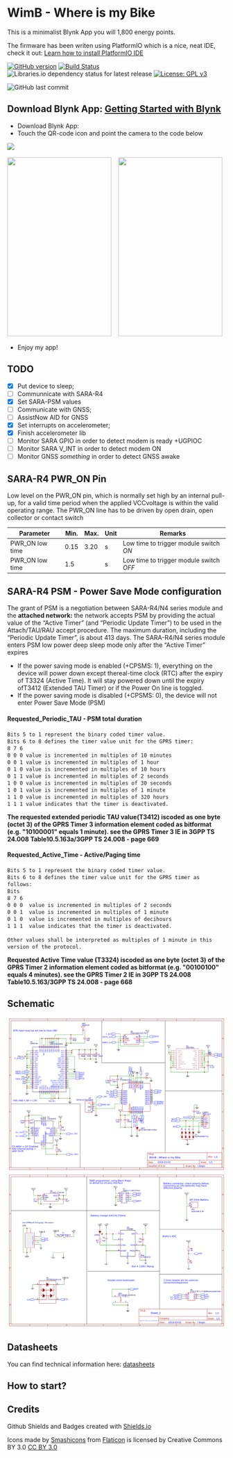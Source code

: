 # WimB - Where is my Bike

This is a minimalist Blynk App you will 1,800 energy points.

<p>The firmware has been writen using PlatformIO which is a nice, neat IDE, check it out:&nbsp;<a href="https://platformio.org/platformio-ide" rel="nofollow">Learn how to install PlatformIO IDE</a></p>

[![GitHub version](https://img.shields.io/github/release/ldab/wimb.svg)](https://github.com/ldab/wimb/releases/latest)
[![Build Status](https://travis-ci.org/ldab/WimB.svg?branch=master)](https://travis-ci.org/ldab/WimB)
![Libraries.io dependency status for latest release](https://img.shields.io/librariesio/release/ldab/wimb.svg)
[![License: GPL v3](https://img.shields.io/badge/License-GPLv3-blue.svg)](https://github.com/ldab/wimb/blob/master/LICENSE)

![GitHub last commit](https://img.shields.io/github/last-commit/ldab/wimb.svg?style=social)

## Download Blynk App: [Getting Started with Blynk](https://www.blynk.cc/getting-started/)

* Download Blynk App: [](http://j.mp/blynk_Android) [](http://j.mp/blynk_iOS)
* Touch the QR-code icon and point the camera to the code below
<p><img src="https://image.ibb.co/gxZFDz/Untitled.png" height="95" /></p>

<p><img src="https://gitlab.com/ldab/wimb/raw/master/pics/QR_Blynk.jpg" alt="" width="240" height="412" />
&nbsp;&nbsp;
<img src="https://gitlab.com/ldab/wimb/raw/master/pics/App_Blynk.jpg" alt="" width="240" height="412" /></p>

* Enjoy my app!

## TODO

- [x] Put device to sleep;
- [ ] Communnicate with SARA-R4
- [x] Set SARA-PSM values
- [ ] Communicate with GNSS;
- [ ] AssistNow AID for GNSS
- [x] Set interrupts on accelerometer;
- [x] Finish accelerometer lib
- [ ] Monitor SARA GPIO in order to detect modem is ready +UGPIOC
- [ ] Monitor SARA V_INT in order to detect modem ON
- [ ] Monitor GNSS *something* in order to detect GNSS awake

## SARA-R4 PWR_ON Pin

Low  level  on  the PWR_ON pin,  which  is  normally  set  high  by  an  internal  pull-up,  for  a  valid  time period  when  the applied VCCvoltage  is  within  the  valid  operating  range. The PWR_ON line has to be driven by open drain, open collector or contact switch

Parameter       |Min. |Max.  |Unit|Remarks
--------------- | --- |----- | -- | ---------------------------------------
PWR_ON low time |0.15 | 3.20 | s  | Low time to trigger module switch *ON*
PWR_ON low time |1.5  |      | s  | Low time to trigger module switch *OFF*

## SARA-R4 PSM - Power Save Mode configuration

The grant of PSM is a negotiation between SARA-R4/N4 series module and the **attached network:** the network accepts PSM  by  providing  the  actual  value  of  the  “Active  Timer”  (and  “Periodic  Update Timer”) to be used in the Attach/TAU/RAU accept procedure. The maximum duration, including the “Periodic Update Timer”, is about 413 days.  The SARA-R4/N4  series module  enters  PSM  low  power deep sleep mode only after the “Active Timer” expires

* If  the  power  saving  mode  is  enabled  (+CPSMS:  1),  everything  on  the  device  will  power  down  except  thereal-time clock (RTC) after the expiry of T3324 (Active Time). It will stay powered down until the expiry ofT3412 (Extended TAU Timer) or if the Power On line is toggled.
* If the power saving mode is disabled (+CPSMS: 0), the device will not enter Power Save Mode (PSM)

#### Requested_Periodic_TAU - PSM total duration

```
Bits 5 to 1 represent the binary coded timer value.
Bits 6 to 8 defines the timer value unit for the GPRS timer:
8 7 6 
0 0 0 value is incremented in multiples of 10 minutes
0 0 1 value is incremented in multiples of 1 hour
0 1 0 value is incremented in multiples of 10 hours
0 1 1 value is incremented in multiples of 2 seconds
1 0 0 value is incremented in multiples of 30 seconds
1 0 1 value is incremented in multiples of 1 minute
1 1 0 value is incremented in multiples of 320 hours
1 1 1 value indicates that the timer is deactivated.
```

**The requested extended periodic TAU value(T3412) iscoded as one byte (octet 3) of the GPRS Timer 3 information element coded as bitformat (e.g. "10100001" equals 1 minute).  see the GPRS Timer 3 IE in 3GPP TS 24.008 Table10.5.163a/3GPP TS 24.008 - page 669**

#### Requested_Active_Time - Active/Paging time

```
Bits 5 to 1 represent the binary coded timer value.
Bits 6 to 8 defines the timer value unit for the GPRS timer as follows:
Bits
8 7 6
0 0 0  value is incremented in multiples of 2 seconds
0 0 1  value is incremented in multiples of 1 minute
0 1 0  value is incremented in multiples of decihours
1 1 1  value indicates that the timer is deactivated.

Other values shall be interpreted as multiples of 1 minute in this version of the protocol. 
```

**Requested Active Time value (T3324) iscoded as one byte (octet 3) of the GPRS Timer 2 information element coded as bitformat (e.g. "00100100" equals 4 minutes).  see the GPRS Timer 2 IE in 3GPP TS 24.008 Table10.5.163/3GPP TS 24.008 - page 668**

## Schematic

![Schematic page 1](./schematic/wimb.png)
![Schematic page 2](./schematic/wimb_2.png)

## Datasheets

You can find technical information here: [datasheets](./datasheet)

## How to start?



## Credits

Github Shields and Badges created with [Shields.io](https://github.com/badges/shields/)

Icons made by [Smashicons](https://www.flaticon.com/authors/smashicons) from [Flaticon](www.flaticon.com) is licensed by Creative Commons BY 3.0 [CC BY 3.0](https://creativecommons.org/licenses/by/3.0/)
